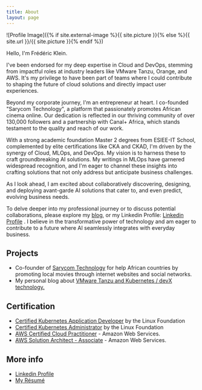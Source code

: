 ```yaml
---
title: About
layout: page
---
```

![Profile Image]({% if site.external-image %}{{ site.picture }}{% else %}{{ site.url }}/{{ site.picture }}{% endif %})

Hello, I'm Frédéric Klein.

I've been endorsed for my deep expertise in Cloud and DevOps, stemming from impactful roles at industry leaders like VMware Tanzu, Orange, and AWS. It's my privilege to have been part of teams where I could contribute to shaping the future of cloud solutions and directly impact user experiences. 

Beyond my corporate journey, I'm an entrepreneur at heart. I co-founded "Sarycom Technology", a platform that passionately promotes African cinema online. Our dedication is reflected in our thriving community of over 130,000 followers and a partnership with Canal+ Africa, which stands testament to the quality and reach of our work.

With a strong academic foundation Master 2 degrees from ESIEE-IT School, complemented by elite certifications like CKA and CKAD, I'm driven by the synergy of Cloud, MLOps, and DevOps. My vision is to harness these to craft groundbreaking AI solutions. My writings in MLOps have garnered widespread recognition, and I'm eager to channel these insights into crafting solutions that not only address but anticipate business challenges.

As I look ahead, I am excited about collaboratively discovering, designing, and deploying avant-garde AI solutions that cater to, and even predict, evolving business needs.

To delve deeper into my professional journey or to discuss potential collaborations, please explore my <a href="blog.fklein.me">blog</a>, or my Linkedin Profile: <a href="https://www.linkedin.com/in/fklein82/"> Linkedin Profile</a> . I believe in the transformative power of technology and am eager to contribute to a future where AI seamlessly integrates with everyday business.

<h2>Projects</h2>

<ul>
	<li>Co-founder of <a href="https://www.sarycom.fr">Sarycom Technology</a> for help African countries by promoting local movies through internet websites and social networks.</li>
	<li>My personal blog about <a href="https://blog.fklein.me">VMware Tanzu and Kubernetes / devX technology.</a></li>
</ul>

<h2>Certification</h2>

<ul>
	<li><a href="https://www.credly.com/badges/09ee2942-7cd0-4b85-b62d-e3f78b4f7db0/linked_in_profile">Certified Kubernetes Application Developer</a> by the Linux Foundation</li>
	<li><a href="https://www.credly.com/badges/a508f03d-bb9f-4280-b3b4-b16d20882a29/linked_in_profile">Certified Kubernetes Administrator</a> by the Linux Foundation</li>
	<li><a href="https://www.credly.com/badges/09ee2942-7cd0-4b85-b62d-e3f78b4f7db0/linked_in_profile">AWS Certified Cloud Practitioner</a> - Amazon Web Services.</li>
	<li><a href="https://www.credly.com/badges/4f00ffcb-1d2f-44ff-8b15-38c5fab454ed?source=linked_in_profile">AWS Solution Architect - Associate</a> - Amazon Web Services.</li>
</ul>

<h2>More info</h2>

<ul>
	<li><a href="https://www.credly.com/badges/09ee2942-7cd0-4b85-b62d-e3f78b4f7db0/linked_in_profile">Linkedin Profile</a></li>
	<li><a href="https://www.fklein.me/assets/resume_fklein_web_sept_2023.pdf">My Résumé</a></li>
</ul>
